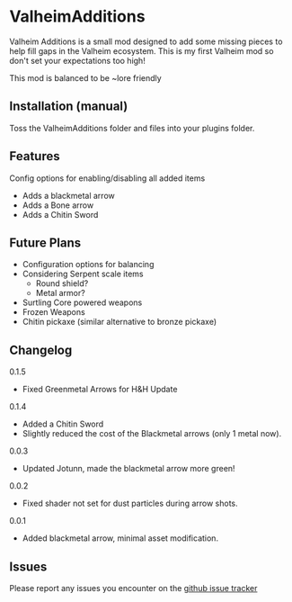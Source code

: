 ﻿# ValheimAdditions
Valheim Additions is a small mod designed to add some missing pieces to help fill gaps in the Valheim ecosystem. This is my first Valheim mod so don't set your expectations too high!

This mod is balanced to be ~lore friendly


## Installation (manual)
Toss the ValheimAdditions folder and files into your plugins folder.

## Features
Config options for enabling/disabling all added items

* Adds a blackmetal arrow
* Adds a Bone arrow
* Adds a Chitin Sword

## Future Plans
* Configuration options for balancing
* Considering Serpent scale items
    - Round shield?
    - Metal armor?
* Surtling Core powered weapons
* Frozen Weapons
* Chitin pickaxe (similar alternative to bronze pickaxe)

## Changelog
0.1.5
 - Fixed Greenmetal Arrows for H&H Update

0.1.4
 - Added a Chitin Sword
 - Slightly reduced the cost of the Blackmetal arrows (only 1 metal now).

0.0.3
 - Updated Jotunn, made the blackmetal arrow more green!

0.0.2
 - Fixed shader not set for dust particles during arrow shots.

0.0.1
- Added blackmetal arrow, minimal asset modification.

## Issues
Please report any issues you encounter on the [github issue tracker](https://github.com/MidnightsFX/Valheim_Additions/issues)

